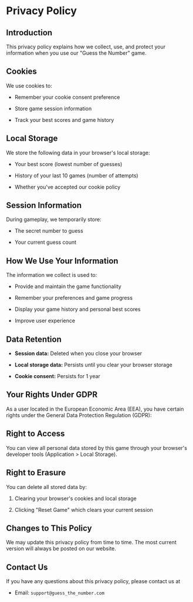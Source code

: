 # Privacy Policy

## Introduction
This privacy policy explains how we collect, use, and protect your information when you use our "Guess the Number" game.

## Cookies
We use cookies to:
- Remember your cookie consent preference

- Store game session information

- Track your best scores and game history

## Local Storage
We store the following data in your browser's local storage:

- Your best score (lowest number of guesses)

- History of your last 10 games (number of attempts)

- Whether you've accepted our cookie policy

## Session Information
During gameplay, we temporarily store:

- The secret number to guess

- Your current guess count

## How We Use Your Information
The information we collect is used to:

- Provide and maintain the game functionality

- Remember your preferences and game progress

- Display your game history and personal best scores

- Improve user experience

## Data Retention
- **Session data:** Deleted when you close your browser

- **Local storage data:** Persists until you clear your browser storage

- **Cookie consent:** Persists for 1 year

## Your Rights Under GDPR
As a user located in the European Economic Area (EEA), you have certain rights under the General Data Protection Regulation (GDPR):
## Right to Access
You can view all personal data stored by this game through your browser's developer tools (Application > Local Storage).
## Right to Erasure
You can delete all stored data by:
1. Clearing your browser's cookies and local storage

2. Clicking "Reset Game" which clears your current session

## Changes to This Policy
We may update this privacy policy from time to time. The most current version will always be posted on our website.
## Contact Us
If you have any questions about this privacy policy, please contact us at 
- Email: `support@guess_the_number.com`
